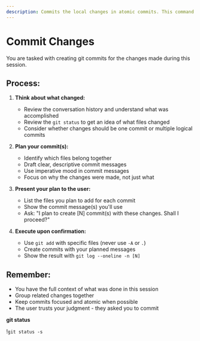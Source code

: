 ```yaml
---
description: Commits the local changes in atomic commits. This command is best run after completing an execute run successfully, and preparing for plan review.
---
```


# Commit Changes

You are tasked with creating git commits for the changes made during this session.

## Process:

1. **Think about what changed:**
   - Review the conversation history and understand what was accomplished
   - Review the `git status` to get an idea of what files changed
   - Consider whether changes should be one commit or multiple logical commits

2. **Plan your commit(s):**
   - Identify which files belong together
   - Draft clear, descriptive commit messages
   - Use imperative mood in commit messages
   - Focus on why the changes were made, not just what

3. **Present your plan to the user:**
   - List the files you plan to add for each commit
   - Show the commit message(s) you'll use
   - Ask: "I plan to create [N] commit(s) with these changes. Shall I proceed?"

4. **Execute upon confirmation:**
   - Use `git add` with specific files (never use `-A` or `.`)
   - Create commits with your planned messages
   - Show the result with `git log --oneline -n [N]`

## Remember:
- You have the full context of what was done in this session
- Group related changes together
- Keep commits focused and atomic when possible
- The user trusts your judgment - they asked you to commit

**git status**

!`git status -s`

